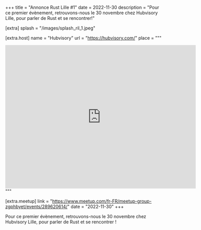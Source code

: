 +++
title = "Annonce Rust Lille #1"
date = 2022-11-30
description = "Pour ce premier évènement, retrouvons-nous le 30 novembre chez Hubvisory Lille, pour parler de Rust et se rencontrer!"

[extra]
splash = "/images/splash_ril_1.jpeg"

[extra.host]
name = "Hubvisory"
url = "https://hubvisory.com/"
place = """
<iframe src="https://www.google.com/maps/embed?pb=!1m18!1m12!1m3!1d1319970.071891405!2d1.5836365925717169!3d49.74719164540841!2m3!1f0!2f0!3f0!3m2!1i1024!2i768!4f13.1!3m3!1m2!1s0x47c2d50fe3d4acad%3A0x5448f2fee8059620!2sHubvisory%20Lille!5e0!3m2!1sen!2sfr!4v1676115489359!5m2!1sen!2sfr" width="600" height="450" style="border:0;" allowfullscreen="" loading="lazy" referrerpolicy="no-referrer-when-downgrade">
</iframe>
"""

[extra.meetup]
link = "https://www.meetup.com/fr-FR/meetup-group-zgphbyet/events/289620614/"
date = "2022-11-30"
+++

Pour ce premier évènement, retrouvons-nous le 30 novembre chez Hubvisory Lille, pour parler de Rust et se rencontrer !
